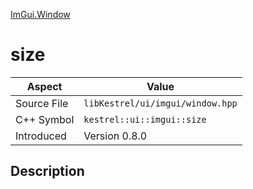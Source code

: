 [ImGui.Window](index.md)
# size
| Aspect | Value |
| --- | --- |
| Source File | `libKestrel/ui/imgui/window.hpp` |
| C++ Symbol | `kestrel::ui::imgui::size` |
| Introduced | Version 0.8.0 |
## Description
